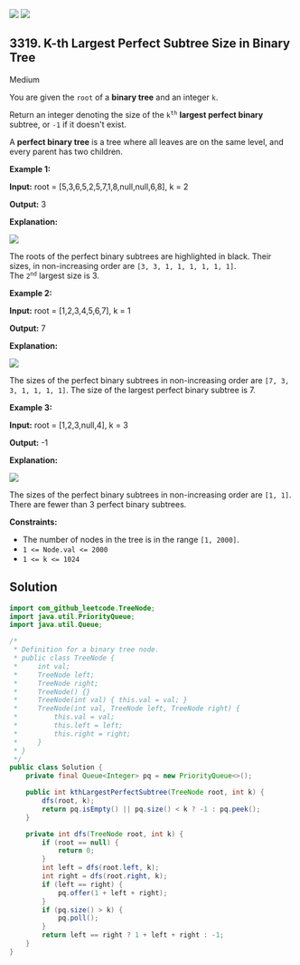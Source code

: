 [![](https://img.shields.io/github/stars/javadev/LeetCode-in-Java?label=Stars&style=flat-square)](https://github.com/javadev/LeetCode-in-Java)
[![](https://img.shields.io/github/forks/javadev/LeetCode-in-Java?label=Fork%20me%20on%20GitHub%20&style=flat-square)](https://github.com/javadev/LeetCode-in-Java/fork)

## 3319\. K-th Largest Perfect Subtree Size in Binary Tree

Medium

You are given the `root` of a **binary tree** and an integer `k`.

Return an integer denoting the size of the <code>k<sup>th</sup></code> **largest perfect binary** subtree, or `-1` if it doesn't exist.

A **perfect binary tree** is a tree where all leaves are on the same level, and every parent has two children.

**Example 1:**

**Input:** root = [5,3,6,5,2,5,7,1,8,null,null,6,8], k = 2

**Output:** 3

**Explanation:**

![](https://assets.leetcode.com/uploads/2024/10/14/tmpresl95rp-1.png)

The roots of the perfect binary subtrees are highlighted in black. Their sizes, in non-increasing order are `[3, 3, 1, 1, 1, 1, 1, 1]`.   
 The <code>2<sup>nd</sup></code> largest size is 3.

**Example 2:**

**Input:** root = [1,2,3,4,5,6,7], k = 1

**Output:** 7

**Explanation:**

![](https://assets.leetcode.com/uploads/2024/10/14/tmp_s508x9e-1.png)

The sizes of the perfect binary subtrees in non-increasing order are `[7, 3, 3, 1, 1, 1, 1]`. The size of the largest perfect binary subtree is 7.

**Example 3:**

**Input:** root = [1,2,3,null,4], k = 3

**Output:** \-1

**Explanation:**

![](https://assets.leetcode.com/uploads/2024/10/14/tmp74xnmpj4-1.png)

The sizes of the perfect binary subtrees in non-increasing order are `[1, 1]`. There are fewer than 3 perfect binary subtrees.

**Constraints:**

*   The number of nodes in the tree is in the range `[1, 2000]`.
*   `1 <= Node.val <= 2000`
*   `1 <= k <= 1024`

## Solution

```java
import com_github_leetcode.TreeNode;
import java.util.PriorityQueue;
import java.util.Queue;

/*
 * Definition for a binary tree node.
 * public class TreeNode {
 *     int val;
 *     TreeNode left;
 *     TreeNode right;
 *     TreeNode() {}
 *     TreeNode(int val) { this.val = val; }
 *     TreeNode(int val, TreeNode left, TreeNode right) {
 *         this.val = val;
 *         this.left = left;
 *         this.right = right;
 *     }
 * }
 */
public class Solution {
    private final Queue<Integer> pq = new PriorityQueue<>();

    public int kthLargestPerfectSubtree(TreeNode root, int k) {
        dfs(root, k);
        return pq.isEmpty() || pq.size() < k ? -1 : pq.peek();
    }

    private int dfs(TreeNode root, int k) {
        if (root == null) {
            return 0;
        }
        int left = dfs(root.left, k);
        int right = dfs(root.right, k);
        if (left == right) {
            pq.offer(1 + left + right);
        }
        if (pq.size() > k) {
            pq.poll();
        }
        return left == right ? 1 + left + right : -1;
    }
}
```